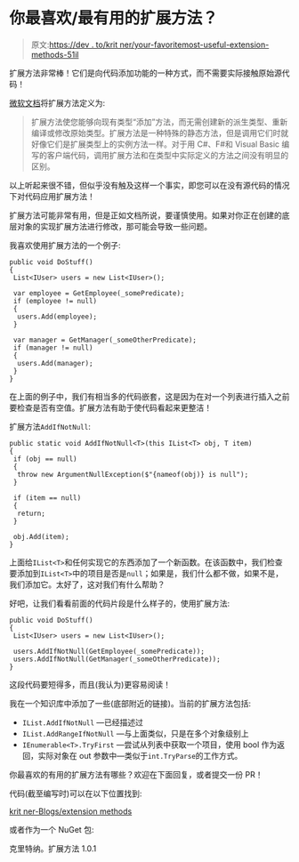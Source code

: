 # 你最喜欢/最有用的扩展方法？

> 原文:[https://dev . to/krit ner/your-favoritemost-useful-extension-methods-51il](https://dev.to/kritner/your-favoritemost-useful-extension-methods-51il)

扩展方法非常棒！它们是向代码添加功能的一种方式，而不需要实际接触原始源代码！

[微软文档](https://docs.microsoft.com/en-us/dotnet/csharp/programming-guide/classes-and-structs/extension-methods)将扩展方法定义为:

> 扩展方法使您能够向现有类型“添加”方法，而无需创建新的派生类型、重新编译或修改原始类型。扩展方法是一种特殊的静态方法，但是调用它们时就好像它们是扩展类型上的实例方法一样。对于用 C#、F#和 Visual Basic 编写的客户端代码，调用扩展方法和在类型中实际定义的方法之间没有明显的区别。

以上听起来很不错，但似乎没有触及这样一个事实，即您可以在没有源代码的情况下对代码应用扩展方法！

扩展方法可能非常有用，但是正如文档所说，要谨慎使用。如果对你正在创建的底层对象的实现扩展方法进行修改，那可能会导致一些问题。

我喜欢使用扩展方法的一个例子:

```
public void DoStuff()
{
 List<IUser> users = new List<IUser>();

 var employee = GetEmployee(_somePredicate);
 if (employee != null)
 {
  users.Add(employee);
 }

 var manager = GetManager(_someOtherPredicate);
 if (manager != null)
 {
  users.Add(manager);
 }
} 
```

在上面的例子中，我们有相当多的代码嵌套，这是因为在对一个列表进行插入之前要检查是否有空值。扩展方法有助于使代码看起来更整洁！

扩展方法`AddIfNotNull`:

```
public static void AddIfNotNull<T>(this IList<T> obj, T item)
{
 if (obj == null)
 {
  throw new ArgumentNullException($"{nameof(obj)} is null");
 }

 if (item == null)
 {
  return;
 }

 obj.Add(item);
} 
```

上面给`IList<T>`和任何实现它的东西添加了一个新函数。在该函数中，我们检查要添加到`IList<T>`中的项目是否是`null`；如果是，我们什么都不做，如果不是，我们添加它。太好了，这对我们有什么帮助？

好吧，让我们看看前面的代码片段是什么样子的，使用扩展方法:

```
public void DoStuff()
{
 List<IUser> users = new List<IUser>();

 users.AddIfNotNull(GetEmployee(_somePredicate));
 users.AddIfNotNull(GetManager(_someOtherPredicate));
} 
```

这段代码要短得多，而且(我认为)更容易阅读！

我在一个知识库中添加了一些(底部附近的链接)。当前的扩展方法包括:

*   `IList.AddIfNotNull` —已经描述过
*   `IList.AddRangeIfNotNull` —与上面类似，只是在多个对象级别上
*   `IEnumerable<T>.TryFirst` —尝试从列表中获取一个项目，使用 bool 作为返回，实际对象在 out 参数中—类似于`int.TryParse`的工作方式。

你最喜欢的有用的扩展方法有哪些？欢迎在下面回复，或者提交一份 PR！

代码(截至编写时)可以在以下位置找到:

[krit ner-Blogs/extension methods](https://github.com/Kritner-Blogs/ExtensionMethods/releases/tag/v1.0.1)

或者作为一个 NuGet 包:

克里特纳。扩展方法 1.0.1